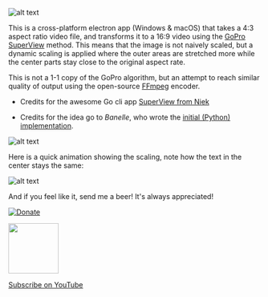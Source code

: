 ![alt text](logo.png "Logo")


This is a cross-platform electron app (Windows & macOS) that takes a 4:3 aspect ratio video file, and transforms it to a 16:9 video using the  [GoPro SuperView](https://gopro.com/help/articles/question_answer/What-is-SuperView) method. This means that the image is not naively scaled, but a dynamic scaling is applied where the outer areas are stretched more while the center parts stay close to the original aspect rate.

This is not a 1-1 copy of the GoPro algorithm, but an attempt to reach similar quality of output using the open-source [FFmpeg](https://ffmpeg.org/) encoder.


* Credits for the awesome Go cli app [SuperView from Niek](https://github.com/Niek/superview)

* Credits for the idea go to *Banelle*, who wrote the [initial (Python) implementation](https://intofpv.com/t-using-free-command-line-sorcery-to-fake-superview).

![alt text](preview.gif "Screengrab of the app")

Here is a quick animation showing the scaling, note how the text in the center stays the same:

![alt text](sample.gif "Sample of the scaling result")


And if you feel like it, send me a beer! It's always appreciated!

[![Donate](https://img.shields.io/badge/Donate-PayPal-green.svg)](https://www.paypal.com/cgi-bin/webscr?cmd=_donations&business=JS7RFTTHXQY24&currency_code=EUR)

<img src="https://sguru.org/wp-content/uploads/2018/02/2000px-YouTube_Logo_2017.svg_.png" width="100"/>

[Subscribe on YouTube](https://www.youtube.com/MeeKaaH)
